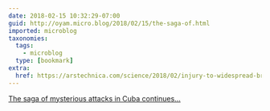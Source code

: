 ```yaml
---
date: 2018-02-15 10:32:29-07:00
guid: http://oyam.micro.blog/2018/02/15/the-saga-of.html
imported: microblog
taxonomies:
  tags:
    - microblog
  type: [bookmark]
extra:
  href: https://arstechnica.com/science/2018/02/injury-to-widespread-brain-networks-in-victims-of-mystery-attacks-in-cuba/
---
```

[The saga of mysterious attacks in Cuba continues...](https://arstechnica.com/science/2018/02/injury-to-widespread-brain-networks-in-victims-of-mystery-attacks-in-cuba/)
